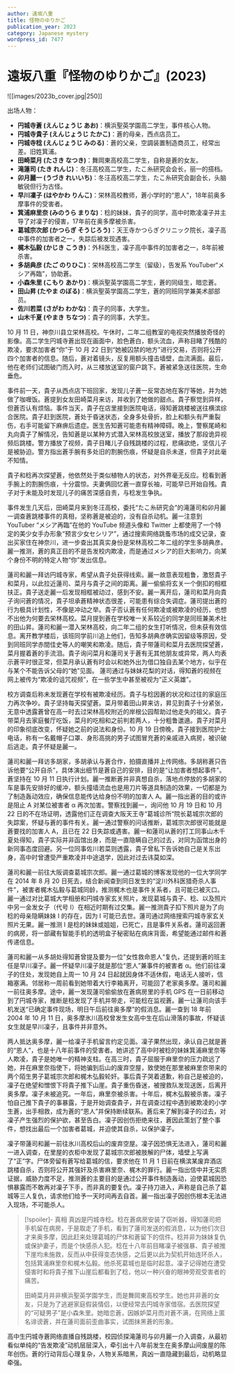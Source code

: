 ```yaml
---
author: 遠坂八重
title: 怪物のゆりかご
publication_year: 2023
category: Japanese mystery
wordpress_id: 7477
---
```


# 遠坂八重『怪物のゆりかご』(2023)

![[images/2023b_cover.jpg|250]]

出场人物：
-   **円城寺蒼 (えんじょうじ あお)**：横浜聖英学園高二学生，事件核心人物。
-   **円城寺貴子 (えんじょうじ たかこ)**：蒼的母亲，西点店员工。
-   **円城寺稔 (えんじょうじ みのる)**：蒼的父亲，空調装置制造商员工，经常出差。旧姓箕浦。
-   **田崎菜月 (たさき なつき)**：舞岡東高校高二学生，自称是蒼的女友。
-   **滝蓮司 (たき れんじ)**：冬汪高校高二学生，たこ糸研究会会长，丽一的搭档。
-   **卯月麗一 (うづき れいいち)**：冬汪高校高二学生，たこ糸研究会副会长，头脑敏锐但行为古怪。
-   **早川凜子 (はやかわ りんこ)**：栄林高校教师，蒼小学时的“恩人”，18年前奥多摩事件的受害者。
-   **箕浦麻里奈 (みのうら まりな)**：稔的妹妹，貴子的同学，高中时欺凌凜子并主导了对凜子的侵害，17年前在奥多摩被杀害。
-   **葛城宗次郎 (かつらぎ そうじろう)**：天王寺かつらぎクリニック院长，凜子高中事件的加害者之一，失踪后被发现遇害。
-   **梶木弘毅 (かじき こうき)**：外科医生，凜子高中事件的加害者之一，8年前被杀害。
-   **多胡典彦 (たご のりひこ)**：栄林高校高二学生（留级），告发系 YouTuber“メシア再臨”，协助蒼。
-   **小森朱里 (こもり あかり)**：横浜聖英学園高二学生，蒼的同级生，暗恋蒼。
-   **田山昇 (たやま のぼる)**：横浜聖英学園高二学生，蒼的同班同学兼美术部部员。
-   **佐川若菜 (さがわ わかな)**：貴子的同事，大学生。
-   **山木千夏 (やまき ちなつ)**：貴子的同事，大学生。

10 月 11 日，神奈川县立栄林高校。午休时，二年二组教室的电视突然播放奇怪的影像。高二学生円城寺蒼出现在画面中，脸色蒼白，额头流血，声称目睹了残酷的欺凌，要求加害者“你”于 10 月 22 日到“她被囚禁的地方”进行交易，否则将公开四个加害者的信息。随后，蒼对着镜头，反复用额头撞击墙壁，血流满面。最后，他在老师们试图破门而入时，从三楼放送室的窗户跳下。蒼被紧急送往医院，生命垂危。

事件前一天，貴子从西点店下班回家，发现儿子蒼一反常态地在客厅等她，并为她做了咖喱饭。蒼提到女友田崎菜月来访，并收到了她做的甜点。貴子察觉到异样，但蒼否认有烦恼。事件当天，貴子在店里接到医院电话，得知蒼跳楼被送往横滨综合医院。貴子赶到医院，蒼处于昏迷状态，全身多处骨折，脸上和额头有严重裂伤，右手可能留下麻痹后遗症。医生告知蒼可能患有精神障碍。晚上，警察尾崎和丸向貴子了解情况，告知蒼是以某种方式潜入栄林高校放送室，播放了那段诡异视频后跳楼。警方播放了视频，貴子目睹儿子自残跳楼的过程，悲痛欲绝，坚信儿子是被胁迫。警方指出蒼手腕有多处旧的割腕伤痕，怀疑是自杀未遂，但貴子对此毫不知情。

貴子和稔再次探望蒼，他依然处于类似植物人的状态，对外界毫无反应。稔看到蒼手腕上的割腕伤痕，十分震惊。夫妻俩回忆蒼一直穿长袖，可能早已开始自残。貴子对于未能及时发现儿子的痛苦深感自责，与稔发生争执。

事件发生几天后，田崎菜月来到冬汪高校，委托“たこ糸研究会”的滝蓮司和卯月麗一调查蒼跳楼事件的真相，坚称蒼是被迫的，没有自杀动机。麗一注意到 YouTuber “メシア再臨”在他的 YouTube 频道头像和 Twitter 上都使用了一个特定的美少女手办形象“预言少女セシリア”，通过搜索网络跳蚤市场的成交记录，查出买家住在神奈川，进一步查出其真实身份是栄林高校二年二组的学生多胡典彦。麗一推测，蒼的真正目的不是告发校内欺凌，而是通过メシア的巨大影响力，向某个身份不明的特定人物“你”发出信息。

蓮司和麗一拜访円城寺家，希望从貴子处获得线索。麗一故意表现粗鲁，激怒貴子和菜月，以此拉近蓮司、菜月与貴子之间的距离。麗一偷偷将玄关一个倒扣的相框扶正。貴子送走麗一后发现相框被动过，感到不安。麗一离开后，蓮司和菜月向貴子询问蒼的情况，貴子坦承蒼精神状态很差，可能患有综合失调症。蓮司提出蒼的行为极具计划性，不像是冲动之举。貴子否认蒼有任何欺凌或被欺凌的经历，也想不出他为何要去栄林高校。菜月提到蒼在学校唯一关系较近的同学是同班兼美术社的田山昇。蓮司和麗一潜入栄林高校，向二年二组的女生打听情况，但未获有效信息。离开教学楼后，该班同学前川追上他们，告知多胡典彦确实因留级等原因，受到同班同学赤間佳史等人的嘲笑和欺凌。随后，貴子带蓮司和菜月去医院探望蒼，菜月握着蒼的手流泪。貴子询问菜月和蓮司关于蒼有无其他朋友或异常，两人均表示蒼平时很正常，但菜月承认蒼有时会以和她外出为借口独自去某个地方，似乎在与某个不能告诉父母的“她”见面。 蓮司通过与妹妹花梨的对话，得知蒼的视频在网上被传为“欺凌的诅咒视频”，在一些学生中甚至被视为“正义英雄”。

校方调查后称未发现蒼在学校有被欺凌经历。貴子与稔因蒼的状况和过往的家庭压力再次争吵。貴子坚持每天探望蒼。菜月带着田山昇来访，昇见到貴子十分紧张，无意中透露蒼曾在高一时去过栄林高校附近的岸根公园帮助过他走失的祖父。貴子带菜月去家庭餐厅吃饭，菜月的吃相和之前判若两人，十分粗鲁邋遢。貴子对菜月的印象彻底改变，怀疑她之前的说法和身份。10 月 19 日傍晚，貴子接到医院护士电话，称有一名戴帽子口罩、身形高挑的男子试图冒充蒼的亲戚进入病房，被识破后逃走。貴子怀疑是麗一。

蓮司和麗一拜访多胡家，多胡承认与蒼合作，拍摄直播并上传网络。多胡称蒼只告诉他要“公开自杀”，具体演出细节是蒼自己的安排，目的是“让加害者想起事件”。蒼坚持在 10 月 11 日执行计划。麗一推断蒼并非真想自杀，落地点停放的多胡家的车是事先安排好的缓冲，额头撞墙流血也是用刀片等道具制造的效果，一切都是为了制造轰动效应，确保信息能传达给身份不明的加害人 A。麗一指出蒼的目的或许是阻止 A 对某位被害者 α 再次加害。警察找到麗一，询问他 10 月 19 日和 10 月 22 日的不在场证明，透露他们正在调查大阪天王寺“葛城诊所“院长葛城宗次郎的失踪案，怀疑与蒼的事件有关。麗一通过警察的问话推断，葛城宗次郎很可能就是蒼要找的加害人 A，且已在 22 日失踪或遇害。麗一和蓮司从蒼的打工同事山木千夏处得知，貴子实际并非函馆出身，而是一直隐瞒自己的过去，对同为函馆出身的新同事态度回避。另一位同事佐川若菜则透露，貴子曾私下告诉她自己是关东出身，高中时曾遭受严重欺凌并中途退学，因此对过去讳莫如深。

蓮司和麗一前往大阪调查葛城宗次郎。麗一通过葛城的博客发现他的一位大学同学在 2014 年 8 月 20 日死去，结合新闻查到同日发生的“淀川外科医猎奇杀人事件”，被害者梶木弘毅与葛城同龄，推测梶木也是事件关系者，且可能已被灭口。麗一通过对比葛城大学相册和円城寺家玄关照片，发现葛城与貴子、稔、以及照片中另一金发女子（代号 I）在相近时期有过交集。麗一推测貴子扣下照片是为了向稔的母亲隐瞒妹妹 I 的存在，因为 I 可能已去世。蓮司通过网络搜索円城寺家玄关照片无果。麗一推测 I 是稔的妹妹或姐姐，已死亡，且是事件关系者。蓮司返回蒼的病房，将一部藏有智能手机的透明盒子秘密贴在病床背面，希望能通过邮件和蒼传递信息。

蓮司和麗一从多胡处得知蒼曾提及要为一位”女性救命恩人“复仇，还提到蒼的班主任是早川凜子。麗一怀疑早川凜子就是那位“恩人”兼事件的被害者 α。他们前往凜子的住处，发现她自上周一 10 月 24 日起就因身体不适休假，电话无人接听，信箱塞满。邻居称一周前看到她带着大行李箱离开，可能回了老家奥多摩。蓮司和麗一前往奥多摩。途中，麗一发现蓮司偷偷放在蒼病房里的手机 GPS 在一日前移动到了円城寺家，推断是稔发现了手机并带走，可能稔在监视蒼。麗一让蓮司向该手机发送“已确定事件现场，明日午后前往奥多摩”的假消息。麗一查到 18 年前 2004 年 10 月 11 日，奥多摩氷川高校曾发生女高中生在后山滑落的事故，怀疑该女生就是早川凜子，且事件并非意外。

两人抵达奥多摩，麗一给凜子手机留言约定见面。凜子果然出现，承认自己就是蒼的“恩人”，也是十八年前事件的受害者。她讲述了高中时被稔的妹妹箕浦麻里奈等人欺凌，貴子是她唯一的精神支柱。在高三时，貴子屈服于麻里奈的压力疏远了她，并在麻里奈指使下，将她骗到后山的废弃空屋，致使她在那里被麻里奈带来的两个陌生男子葛城宗次郎和梶木弘毅轮奸。事后貴子哭着道歉，称自己是被迫的，凜子在绝望和憎恨下将貴子推下山崖。貴子重伤昏迷，被搜救队发现送医，后离开奥多摩。凜子未被追究。一年后，麻里奈被杀害。十年后，梶木弘毅被杀害。凜子怕自己推下貴子的事暴露，于是开始调查貴子，并在调查过程中遇到被欺凌的小学生蒼，出手相救，成为蒼的“恩人”并保持断续联系。蒼后来了解到凜子的过去，对凜子产生强烈的保护欲，甚至告白。凜子因创伤拒绝来往，蒼因此策划了整个事件，想找出最后一个加害者葛城，并迫使其自杀，以保护凜子。

凜子带蓮司和麗一前往氷川高校后山的废弃空屋。凜子因恐惧无法进入，蓮司和麗一进入调查，在里屋的衣柜中发现了葛城宗次郎被肢解的尸体，墙壁上写满了“正”字。尸体旁留有蒼写给葛城的信，要求他在 11 月 1 日前在横滨某废弃酒店跳楼自杀，否则将公开其强奸及杀害麻里奈、梶木的罪行。麗一指出信中并无实质证据，威胁力度不足，推测蒼的主要目的是通过公开事件制造轰动，迫使葛城因恐惧暴露而不敢再对凜子下手，而非真的要复仇。凜子持刀进入，声称是自己杀了葛城等三人复仇，请求他们给予一天时间再去自首。麗一指出凜子因创伤根本无法进入现场，不可能杀人。

> [!spoiler]- 真相
> 真凶是円城寺稔。稔在蒼病房安装了窃听器，得知蓮司把手机留在病房，于是取走了手机，看到了蓮司发送的假消息，以为他们次日才来奥多摩，因此赶来处理葛城的尸体和蒼留下的信件。稔并非为妹妹复仇或保护妻子，而是个快感杀人犯。稔在十八年前目睹凜子被强暴、貴子被推下崖均未施救，反而从中获得变态快感，之后更以此为契机开始连环杀人，包括箕浦麻里奈和梶木弘毅。他杀死葛城也是临时起意。凜子记得她在遭受侵害时和将貴子推下山崖后都看到了稔，他以一种兴奋的眼神旁观受害者的痛苦。
> 
> 田崎菜月并非横浜聖英学園学生，而是舞岡東高校学生。她也并非蒼的女友，只是为了逃避家庭假装情侣，以便经常去円城寺家借宿。去医院探望的“可疑男子”是小森朱里。她暗恋蒼，因嫉妒菜月而对蒼不满，在网络上匿名诽谤蒼，并在蓮司面前歪曲事实，试图抹黑蒼的形象。

高中生円城寺蒼网络直播自残跳楼，校园侦探滝蓮司与卯月麗一介入调查，从最初看似单纯的“告发欺凌”动机层层深入，牵引出十八年前发生在奥多摩山间废屋的陈年创伤。蒼的行动背后心理复杂，人物关系暗黑，真凶一直隐藏到最后，动机略显牵强。